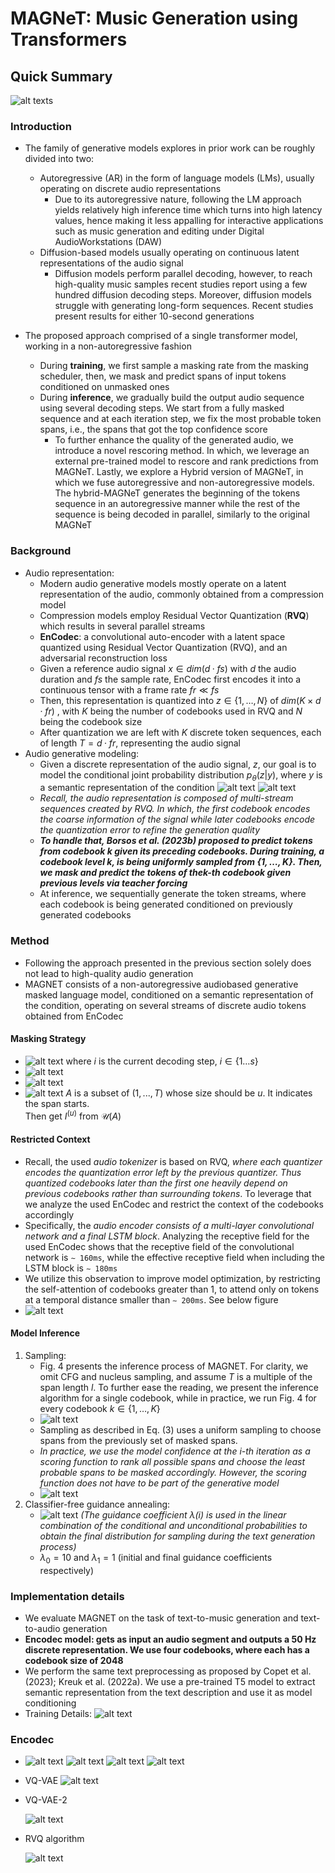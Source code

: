 # MAGNeT: Music Generation using Transformers

## Quick Summary
![alt texts](images/image.png)
### Introduction
* The family of generative models explores in prior work can be roughly divided into two:
    * Autoregressive (AR) in the form of language models (LMs), usually operating on discrete audio representations
        * Due to its autoregressive nature, following the LM approach yields relatively high
        inference time which turns into high latency values, hence making it less appalling for interactive
        applications such as music generation and editing under Digital AudioWorkstations (DAW)
    * Diffusion-based models usually operating on continuous latent representations of the audio signal
        * Diffusion models perform parallel decoding, however, to reach high-quality music samples recent studies report using a few hundred diffusion decoding steps. Moreover, diffusion models struggle with generating long-form sequences. Recent studies present results for either 10-second generations

* The proposed approach comprised of a single transformer
model, working in a non-autoregressive fashion
    * During **training**, we first sample a masking rate
from the masking scheduler, then, we mask and predict spans of input tokens conditioned on unmasked ones
    * During **inference**, we gradually build the output audio sequence using several decoding steps. We start from a fully masked sequence and at each iteration step, we fix the most probable token spans, i.e., the spans that got the top confidence score
        * To further enhance the quality of the generated audio, we introduce a novel rescoring method. In which, we leverage an external pre-trained model to rescore and rank predictions from MAGNeT. Lastly, we explore a Hybrid version of MAGNeT, in which we fuse autoregressive and non-autoregressive models. The hybrid-MAGNeT generates the beginning of the tokens sequence in an autoregressive manner while the rest of the sequence is being decoded in parallel, similarly to the original MAGNeT

### Background
* Audio representation:
    * Modern audio generative models mostly operate on a latent representation of the audio, commonly obtained from a compression model
    * Compression models employ Residual Vector Quantization (**RVQ**) which results in several parallel streams
    * **EnCodec**: a convolutional auto-encoder with a latent
    space quantized using Residual Vector Quantization (RVQ), and an adversarial reconstruction loss
    * Given a reference audio signal $x ∈ dim(d·fs)$ with $d$ the audio duration and $fs$ the sample rate, EnCodec first encodes it into a continuous tensor with a frame rate $fr ≪ fs$
    * Then, this representation is quantized into $z ∈ \{1, \ldots , N\}$ of $dim(K×d·fr)$ , with $K$ being the number of codebooks used in RVQ and $N$ being the codebook size
    * After quantization we are left with $K$ discrete token sequences, each of length $T = d·fr$, representing the audio signal
* Audio generative modeling:
    * Given a discrete representation of the audio signal, $z$, our goal is to model the conditional joint probability distribution $p_θ(z|y)$, where $y$ is a semantic representation of the condition
    ![alt text](images/image-1.png)
    ![alt text](images/image-2.png)
    * *Recall, the audio representation is composed of multi-stream sequences created by RVQ. In which, the first codebook encodes the coarse information of the signal while later codebooks encode the
    quantization error to refine the generation quality*
    * ***To handle that, Borsos et al. (2023b) proposed to predict tokens from codebook k given its preceding codebooks. During training, a codebook level $k$, is being uniformly sampled from $\{1, \ldots ,K\}$. Then, we mask and predict the tokens of thek-th codebook given previous levels via teacher forcing***
    * At inference, we sequentially generate the token
    streams, where each codebook is being generated conditioned on previously generated codebooks

### Method
* Following the approach presented in the previous section solely does not lead to high-quality audio generation
* MAGNET consists of a non-autoregressive audiobased
generative masked language model, conditioned on a semantic representation of the condition, operating on several streams of discrete audio tokens obtained from EnCodec

#### Masking Strategy
* ![alt text](images/image-3.png) where $i$ is the current decoding step, $i \in \{1 \ldots s\}$
* ![alt text](images/masking_1.png)
* ![alt text](images/masking_2.png)
* ![alt text](images/masking_3.png)
  $A$ is a subset of ${(1, ..., T)}$ whose size should be $u$. It indicates the span starts.\
  Then get $I^{(u)}$ from $\mathcal{U}(A)$ 

#### Restricted Context
* Recall, the used *audio tokenizer* is based on RVQ, *where each quantizer encodes the quantization error left by the previous quantizer. Thus quantized codebooks later than the first one heavily depend on previous codebooks rather than surrounding tokens*. To leverage that we analyze the used EnCodec and restrict the context of the codebooks accordingly
* Specifically, the *audio encoder consists of a multi-layer convolutional network and a final LSTM block*. Analyzing the receptive field for the used EnCodec shows that the receptive field of the convolutional network is `∼ 160ms`, while the effective receptive field when including the LSTM block is `∼ 180ms`
* We utilize this observation to improve model optimization, by restricting the self-attention of codebooks greater than 1, to attend only on tokens at a temporal distance smaller than `∼ 200ms`. See below figure
* ![alt text](images/image-4.png)

#### Model Inference
1. Sampling:
    * Fig. 4 presents the inference process of MAGNET. For clarity, we omit CFG and nucleus sampling,
    and assume $T$ is a multiple of the span length $l$. To further ease the reading, we present the inference
    algorithm for a single codebook, while in practice, we run Fig. 4 for every codebook $k \in \{1, \ldots, K\}$
    * ![alt text](images/image-5.png)
    * Sampling as described in Eq. (3) uses a uniform sampling to choose spans from the previously set of masked spans. 
    * *In practice, we use the model confidence at the i-th iteration as a scoring function to rank all possible spans and choose the least probable spans to be masked accordingly. However, the scoring function does not have to be part of the generative model*
    * ![alt text](images/image-6.png)
2. Classifier-free guidance annealing:
    * ![alt text](images/image-7.png)
    *(The guidance coefficient ${\lambda}(i)$ is used in the linear combination of the conditional and unconditional probabilities to obtain the final distribution for sampling during the text generation process)*
    * ${\lambda}_0=10$ and ${\lambda}_1=1$ (initial and final guidance coefficients respectively)

### Implementation details
* We evaluate MAGNET on the task of text-to-music generation and text-to-audio generation
* **Encodec model: gets as input an audio segment and outputs a 50 Hz discrete representation.
We use four codebooks, where each has a codebook size of 2048**
* We perform the same text preprocessing as proposed by Copet et al. (2023); Kreuk et al. (2022a). We use a pre-trained T5 model to extract semantic representation from the text description and use it
as model conditioning
* Training Details:
![alt text](images/image-8.png)

### Encodec
* ![alt text](images/image-9.png)
  ![alt text](images/encodec_model.png)
  ![alt text](images/enc.png)
  ![alt text](images/RVQ.png)

* VQ-VAE
    ![alt text](images/image-10.png)
* VQ-VAE-2

    ![alt text](images/image-11.png)

* RVQ algorithm

    ![alt text](images/image-12.png)
